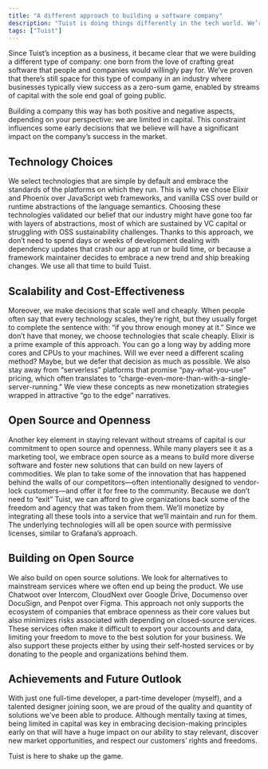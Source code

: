 ```yaml
---
title: "A different approach to building a software company"
description: "Tuist is doing things differently in the tech world. We’re building great software people actually want to pay for, without chasing big investor money. By keeping things simple, open-source, and scalable, we’re proving you don’t need millions in funding to make cool stuff that respects users’ freedom. It’s challenging, but we’re shaking up the game one line of code at a time."
tags: ["Tuist"]
---
```


Since Tuist’s inception as a business, it became clear that we were building a different type of company: one born from the love of crafting great software that people and companies would willingly pay for. We’ve proven that there’s still space for this type of company in an industry where businesses typically view success as a zero-sum game, enabled by streams of capital with the sole end goal of going public.

Building a company this way has both positive and negative aspects, depending on your perspective: we are limited in capital. This constraint influences some early decisions that we believe will have a significant impact on the company’s success in the market.

## Technology Choices

We select technologies that are simple by default and embrace the standards of the platforms on which they run. This is why we chose Elixir and Phoenix over JavaScript web frameworks, and vanilla CSS over build or runtime abstractions of the language semantics. Choosing these technologies validated our belief that our industry might have gone too far with layers of abstractions, most of which are sustained by VC capital or struggling with OSS sustainability challenges. Thanks to this approach, we don’t need to spend days or weeks of development dealing with dependency updates that crash our app at run or build time, or because a framework maintainer decides to embrace a new trend and ship breaking changes. We use all that time to build Tuist.

## Scalability and Cost-Effectiveness

Moreover, we make decisions that scale well and cheaply. When people often say that every technology scales, they’re right, but they usually forget to complete the sentence with: “if you throw enough money at it.” Since we don’t have that money, we choose technologies that scale cheaply. Elixir is a prime example of this approach. You can go a long way by adding more cores and CPUs to your machines. Will we ever need a different scaling method? Maybe, but we defer that decision as much as possible. We also stay away from “serverless” platforms that promise “pay-what-you-use” pricing, which often translates to “charge-even-more-than-with-a-single-server-running.” We view these concepts as new monetization strategies wrapped in attractive “go to the edge” narratives.

## Open Source and Openness

Another key element in staying relevant without streams of capital is our commitment to open source and openness. While many players see it as a marketing tool, we embrace open source as a means to build more diverse software and foster new solutions that can build on new layers of commodities. We plan to take some of the innovation that has happened behind the walls of our competitors—often intentionally designed to vendor-lock customers—and offer it for free to the community. Because we don’t need to “exit” Tuist, we can afford to give organizations back some of the freedom and agency that was taken from them. We’ll monetize by integrating all these tools into a service that we’ll maintain and run for them. The underlying technologies will all be open source with permissive licenses, similar to Grafana’s approach.

## Building on Open Source

We also build on open source solutions. We look for alternatives to mainstream services where we often end up being the product. We use Chatwoot over Intercom, CloudNext over Google Drive, Documenso over DocuSign, and Penpot over Figma. This approach not only supports the ecosystem of companies that embrace openness as their core values but also minimizes risks associated with depending on closed-source services. These services often make it difficult to export your accounts and data, limiting your freedom to move to the best solution for your business. We also support these projects either by using their self-hosted services or by donating to the people and organizations behind them.

## Achievements and Future Outlook

With just one full-time developer, a part-time developer (myself), and a talented designer joining soon, we are proud of the quality and quantity of solutions we’ve been able to produce. Although mentally taxing at times, being limited in capital was key in embracing decision-making principles early on that will have a huge impact on our ability to stay relevant, discover new market opportunities, and respect our customers’ rights and freedoms.

Tuist is here to shake up the game.